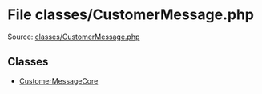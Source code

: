 File classes/CustomerMessage.php
=========

Source: [classes/CustomerMessage.php](https://github.com/PrestaShop/PrestaShop/blob/1.6.0.4/classes/CustomerMessage.php)


Classes
-------

* [CustomerMessageCore](class.CustomerMessageCore.md)

